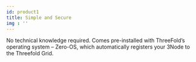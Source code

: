 ```yaml
---
id: product1
title: Simple and Secure
img : ''
---
```

No technical knowledge required. Comes pre-installed with ThreeFold’s operating system – Zero-OS, which automatically registers your 3Node to the Threefold Grid.
